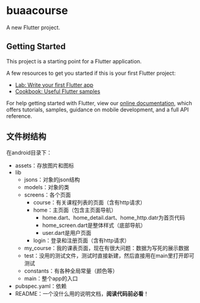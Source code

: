 # buaacourse

A new Flutter project.

## Getting Started

This project is a starting point for a Flutter application.

A few resources to get you started if this is your first Flutter project:

- [Lab: Write your first Flutter app](https://flutter.dev/docs/get-started/codelab)
- [Cookbook: Useful Flutter samples](https://flutter.dev/docs/cookbook)

For help getting started with Flutter, view our
[online documentation](https://flutter.dev/docs), which offers tutorials,
samples, guidance on mobile development, and a full API reference.

## 文件树结构

在android目录下：

* assets：存放图片和图标
* lib
  * jsons：对象的json结构
  * models：对象的类
  * screens：各个页面
    * course：有关课程列表的页面（含有http请求）
    * home：主页面（包含主页面导航）
      * home.dart、home_detail.dart、home_http.datr为首页代码
      * home_screen.dart是整体样式（底部导航）
      * user.dart是用户页面
    * login：登录和注册页面（含有http请求）
  * my_course：我的课表页面，现在有很大问题：数据为写死的展示数据
  * test：没用的测试文件，测试时直接新建，然后直接用在main里打开即可测试
  * constants：有各种全局常量（颜色等）
  * main：整个app的入口
* pubspec.yaml：依赖
* README：一个没什么用的说明文档，**阅读代码前必看**！
